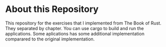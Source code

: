 # About this Repository

This repository for the exercises that I implemented from The Book of Rust. They separated by chapter. You can use cargo to build and run the applications. Some aplications has some additional implementation comparared to the original implementation.

